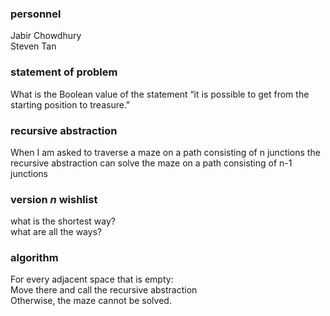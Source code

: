 ### personnel
Jabir Chowdhury </br>
Steven Tan

### statement of problem

What is the Boolean value of the statement “it is possible to get from the starting position to treasure."

### recursive abstraction
When I am asked to 
  traverse a maze on a path consisting of n junctions 
the recursive abstraction can 
  solve the maze on a path consisting of n-1 junctions
  
### version *n* wishlist
what is the shortest way? </br>
what are all the ways?

### algorithm
For every adjacent space that is empty:</br>
Move there and call the recursive abstraction</br>
Otherwise, the maze cannot be solved.
